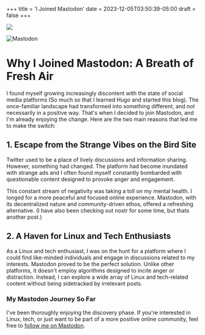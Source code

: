+++
title = 'I Joined Mastodon'
date = 2023-12-05T03:50:39-05:00
draft = false
+++

![](/images/vampt_mechamastodon.png)

![Mastodon](https://img.shields.io/badge/-MASTODON-%232B90D9?style=for-the-badge&logo=mastodon&logoColor=white)

# Why I Joined Mastodon: A Breath of Fresh Air

I found myself growing increasingly discontent with the state of social media platforms (So much so that I learned Hugo and started this blog). The once-familiar landscape had transformed into something different, and not necessarily in a positive way. That's when I decided to join Mastodon, and I'm already enjoying the change. Here are the two main reasons that led me to make the switch:

## 1. Escape from the Strange Vibes on the Bird Site

Twitter used to be a place of lively discussions and information sharing. However, something had changed. The platform had become inundated with strange ads and I often found myself constantly bombarded with questionable content designed to provoke anger and engagement.

This constant stream of negativity was taking a toll on my mental health. I longed for a more peaceful and focused online experience. Mastodon, with its decentralized nature and community-driven ethos, offered a refreshing alternative. (I have also been checking out nostr for some time, but thats another post.)

## 2. A Haven for Linux and Tech Enthusiasts

As a Linux and tech enthusiast, I was on the hunt for a platform where I could find like-minded individuals and engage in discussions related to my interests. Mastodon proved to be the perfect solution. Unlike other platforms, it doesn't employ algorithms designed to incite anger or distraction. Instead, I can explore a wide array of Linux and tech-related content without being sidetracked by irrelevant posts.

### My Mastodon Journey So Far

I've been thoroughly enjoying the discovery phase. If you're interested in Linux, tech, or just want to be part of a more positive online community, feel free to [follow me on Mastodon](https://mastodon.social/@alexpareja).
